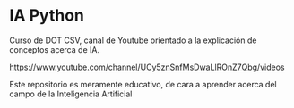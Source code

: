 # IA Python
Curso de DOT CSV, canal de Youtube orientado a la explicación de conceptos acerca de IA.

https://www.youtube.com/channel/UCy5znSnfMsDwaLlROnZ7Qbg/videos

Este repositorio es meramente educativo, de cara a aprender acerca del campo de la Inteligencia Artificial
